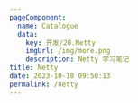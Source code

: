 ```yaml
---
pageComponent:
  name: Catalogue
  data:
    key: 开发/20.Netty
    imgUrl: /img/more.png
    description: Netty 学习笔记
title: Netty
date: 2023-10-18 09:50:13
permalink: /netty
---
```

